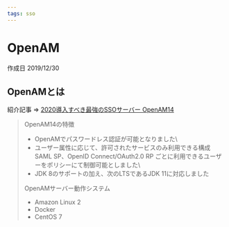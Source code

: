 ```yaml
---
tags: sso
---
```


# OpenAM

作成日 2019/12/30

## OpenAMとは

紹介記事 => [2020導入すべき最強のSSOサーバー OpenAM14](https://www.osstech.co.jp/product/openam)

> OpenAM14の特徴
> 
> - OpenAMでパスワードレス認証が可能となりました\
> - ユーザー属性に応じて、許可されたサービスのみ利用できる構成 SAML SP、OpenID Connect/OAuth2.0 RP ごとに利用できるユーザーをポリシーにて制御可能としました\
> - JDK 8のサポートの加え、次のLTSであるJDK 11に対応しました
> 
> OpenAMサーバー動作システム
> 
> - Amazon Linux 2
> - Docker
> - CentOS 7
> 
